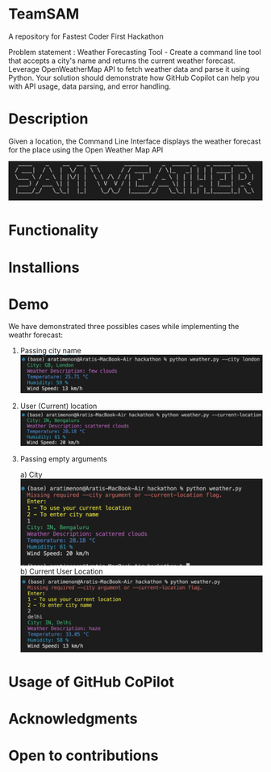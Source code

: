 # TeamSAM
A repository for Fastest Coder First Hackathon

Problem statement : Weather Forecasting Tool - Create a command line tool that accepts a city's name and returns the current weather forecast. Leverage OpenWeatherMap API to fetch weather data and parse it using Python. Your solution should demonstrate how GitHub Copilot can help you with API usage, data parsing, and error handling.

# Description
Given a location, the Command Line Interface displays the weather forecast for the place using the Open Weather Map API

![alt Weather](https://github.com/Fastest-Coder-First/TeamSAM/blob/main/Output_Screenshots/sam)


# Functionality
# Installions
# Demo
We have demonstrated three possibles cases while implementing the weathr forecast:

1. Passing city name
![alt Weather](https://github.com/Fastest-Coder-First/TeamSAM/blob/main/Output_Screenshots/Output1)


2. User (Current) location
![alt Weather](https://github.com/Fastest-Coder-First/TeamSAM/blob/main/Output_Screenshots/Output2)


3. Passing empty arguments
   
   a) City
   ![alt Weather](https://github.com/Fastest-Coder-First/TeamSAM/blob/main/Output_Screenshots/Output3)
   b) Current User Location
   ![alt Weather](https://github.com/Fastest-Coder-First/TeamSAM/blob/main/Output_Screenshots/Output4)
   
# Usage of GitHub CoPilot
# Acknowledgments 
# Open to contributions
